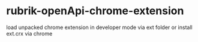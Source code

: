 # rubrik-openApi-chrome-extension

load unpacked chrome extension in developer mode via ext folder or install ext.crx via chrome
